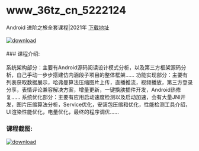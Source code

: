 # www_36tz_cn_5222124
Android 进阶之旅全套课程|2021年
[下载地址](http://www.36tz.cn/article/5222124 "下载地址")
<br/></br>[![download](http://36tz.cn/muke_img/2021_12_1-67-300x182.png "下载地址")](http://www.36tz.cn/article/5222124 "下载地址")
<br/></br>### 课程介绍:<br/></br>系统架构部分：主要有Android源码阅读设计模式分析，以及第三方框架源码分析，自己手动一步步搭建仿内涵段子项目的整体框架……
功能实现部分：主要有列表获取数据展示，哈弗曼算法压缩图片上传，直播推流，视频播放，第三方登录分享，表情评论兼容解决方案，增量更新，一键换肤插件开发，Android热修复……
系统优化部分：主要有应用启动速度检测以及启动加速，会有大量JNI开发，图片压缩算法分析，Service优化，安装包压缩和优化，性能检测工具介绍，UI渲染性能优化，电量优化，最终的程序调优……

### 课程截图:
[![download](http://36tz.cn/muke_img/2021_12_2-34.png "下载地址")](http://www.36tz.cn/article/5222124 "下载地址")
